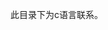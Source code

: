 <!--
 * @Description: 
 * @Version: 2.0
 * @Autor: lsh
 * @Date: 2021-10-18 13:19:04
 * @LastEditors: lsh
 * @LastEditTime: 2021-10-19 17:32:10
-->


此目录下为c语言联系。 



